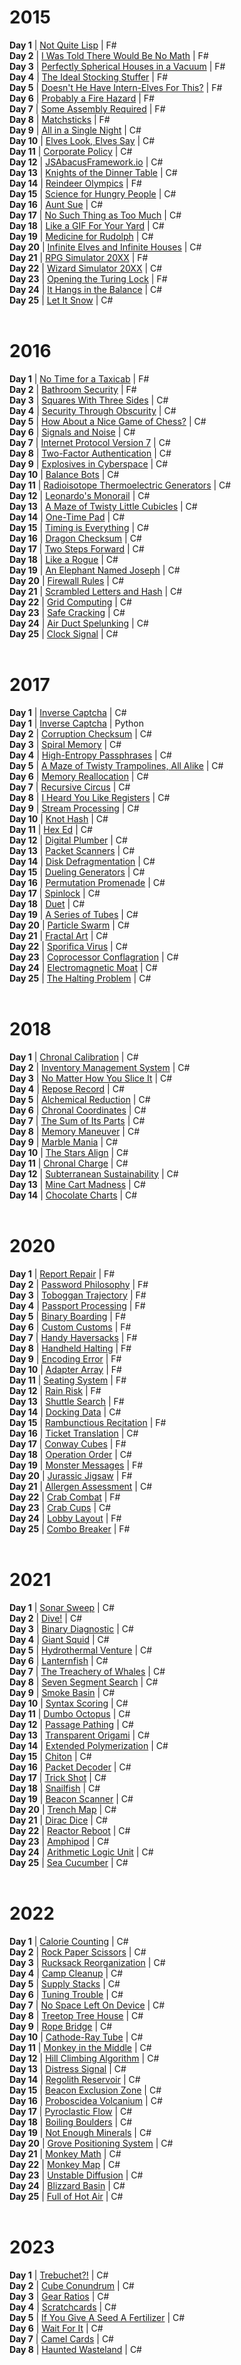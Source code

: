 # 2015
**Day 1** | [Not Quite Lisp](/AOC.FSharp/2015/2015_01.fs) | F#</br>
**Day 2** | [I Was Told There Would Be No Math](/AOC.FSharp/2015/2015_02.fs) | F#</br>
**Day 3** | [Perfectly Spherical Houses in a Vacuum](/AOC.FSharp/2015/2015_03.fs) | F#</br>
**Day 4** | [The Ideal Stocking Stuffer](/AOC.FSharp/2015/2015_04.fs) | F#</br>
**Day 5** | [Doesn't He Have Intern-Elves For This?](/AOC.FSharp/2015/2015_05.fs) | F#</br>
**Day 6** | [Probably a Fire Hazard](/AOC.FSharp/2015/2015_06.fs) | F#</br>
**Day 7** | [Some Assembly Required](/AOC.FSharp/2015/2015_07.fs) | F#</br>
**Day 8** | [Matchsticks](/AOC.FSharp/2015/2015_08.fs) | F#</br>
**Day 9** | [All in a Single Night](/AOC.CSharp/2015/2015_09.cs) | C#</br>
**Day 10** | [Elves Look, Elves Say](/AOC.CSharp/2015/2015_10.cs) | C#</br>
**Day 11** | [Corporate Policy](/AOC.CSharp/2015/2015_11.cs) | C#</br>
**Day 12** | [JSAbacusFramework.io](/AOC.CSharp/2015/2015_12.cs) | C#</br>
**Day 13** | [Knights of the Dinner Table](/AOC.CSharp/2015/2015_13.cs) | C#</br>
**Day 14** | [Reindeer Olympics](/AOC.FSharp/2015/2015_14.fs) | F#</br>
**Day 15** | [Science for Hungry People](/AOC.CSharp/2015/2015_15.cs) | C#</br>
**Day 16** | [Aunt Sue](/AOC.CSharp/2015/2015_16.cs) | C#</br>
**Day 17** | [No Such Thing as Too Much](/AOC.CSharp/2015/2015_17.cs) | C#</br>
**Day 18** | [Like a GIF For Your Yard](/AOC.CSharp/2015/2015_18.cs) | C#</br>
**Day 19** | [Medicine for Rudolph](/AOC.CSharp/2015/2015_19.cs) | C#</br>
**Day 20** | [Infinite Elves and Infinite Houses](/AOC.CSharp/2015/2015_20.cs) | C#</br>
**Day 21** | [RPG Simulator 20XX](/AOC.FSharp/2015/2015_21.fs) | F#</br>
**Day 22** | [Wizard Simulator 20XX](/AOC.CSharp/2015/2015_22.cs) | C#</br>
**Day 23** | [Opening the Turing Lock](/AOC.FSharp/2015/2015_23.fs) | F#</br>
**Day 24** | [It Hangs in the Balance](/AOC.CSharp/2015/2015_24.cs) | C#</br>
**Day 25** | [Let It Snow](/AOC.CSharp/2015/2015_25.cs) | C#</br>
</br>
# 2016
**Day 1** | [No Time for a Taxicab](/AOC.FSharp/2016/2016_01.fs) | F#</br>
**Day 2** | [Bathroom Security](/AOC.FSharp/2016/2016_02.fs) | F#</br>
**Day 3** | [Squares With Three Sides](/AOC.CSharp/2016/2016_03.cs) | C#</br>
**Day 4** | [Security Through Obscurity](/AOC.CSharp/2016/2016_04.cs) | C#</br>
**Day 5** | [How About a Nice Game of Chess?](/AOC.CSharp/2016/2016_05.cs) | C#</br>
**Day 6** | [Signals and Noise](/AOC.CSharp/2016/2016_06.cs) | C#</br>
**Day 7** | [Internet Protocol Version 7](/AOC.CSharp/2016/2016_07.cs) | C#</br>
**Day 8** | [Two-Factor Authentication](/AOC.CSharp/2016/2016_08.cs) | C#</br>
**Day 9** | [Explosives in Cyberspace](/AOC.CSharp/2016/2016_09.cs) | C#</br>
**Day 10** | [Balance Bots](/AOC.CSharp/2016/2016_10.cs) | C#</br>
**Day 11** | [Radioisotope Thermoelectric Generators](/AOC.CSharp/2016/2016_11.cs) | C#</br>
**Day 12** | [Leonardo's Monorail](/AOC.CSharp/2016/2016_12.cs) | C#</br>
**Day 13** | [A Maze of Twisty Little Cubicles](/AOC.CSharp/2016/2016_13.cs) | C#</br>
**Day 14** | [One-Time Pad](/AOC.CSharp/2016/2016_14.cs) | C#</br>
**Day 15** | [Timing is Everything](/AOC.CSharp/2016/2016_15.cs) | C#</br>
**Day 16** | [Dragon Checksum](/AOC.CSharp/2016/2016_16.cs) | C#</br>
**Day 17** | [Two Steps Forward](/AOC.CSharp/2016/2016_17.cs) | C#</br>
**Day 18** | [Like a Rogue](/AOC.CSharp/2016/2016_18.cs) | C#</br>
**Day 19** | [An Elephant Named Joseph](/AOC.CSharp/2016/2016_19.cs) | C#</br>
**Day 20** | [Firewall Rules](/AOC.CSharp/2016/2016_20.cs) | C#</br>
**Day 21** | [Scrambled Letters and Hash](/AOC.CSharp/2016/2016_21.cs) | C#</br>
**Day 22** | [Grid Computing](/AOC.CSharp/2016/2016_22.cs) | C#</br>
**Day 23** | [Safe Cracking](/AOC.CSharp/2016/2016_23.cs) | C#</br>
**Day 24** | [Air Duct Spelunking](/AOC.CSharp/2016/2016_24.cs) | C#</br>
**Day 25** | [Clock Signal](/AOC.CSharp/2016/2016_25.cs) | C#</br>
</br>
# 2017
**Day 1** | [Inverse Captcha](/AOC.CSharp/2017/2017_01.cs) | C#</br>
**Day 1** | [Inverse Captcha](/AOC.Python/aoc2017/aoc2017_01.py) | Python</br>
**Day 2** | [Corruption Checksum](/AOC.CSharp/2017/2017_02.cs) | C#</br>
**Day 3** | [Spiral Memory](/AOC.CSharp/2017/2017_03.cs) | C#</br>
**Day 4** | [High-Entropy Passphrases](/AOC.CSharp/2017/2017_04.cs) | C#</br>
**Day 5** | [A Maze of Twisty Trampolines, All Alike](/AOC.CSharp/2017/2017_05.cs) | C#</br>
**Day 6** | [Memory Reallocation](/AOC.CSharp/2017/2017_06.cs) | C#</br>
**Day 7** | [Recursive Circus](/AOC.CSharp/2017/2017_07.cs) | C#</br>
**Day 8** | [I Heard You Like Registers](/AOC.CSharp/2017/2017_08.cs) | C#</br>
**Day 9** | [Stream Processing](/AOC.CSharp/2017/2017_09.cs) | C#</br>
**Day 10** | [Knot Hash](/AOC.CSharp/2017/2017_10.cs) | C#</br>
**Day 11** | [Hex Ed](/AOC.CSharp/2017/2017_11.cs) | C#</br>
**Day 12** | [Digital Plumber](/AOC.CSharp/2017/2017_12.cs) | C#</br>
**Day 13** | [Packet Scanners](/AOC.CSharp/2017/2017_13.cs) | C#</br>
**Day 14** | [Disk Defragmentation](/AOC.CSharp/2017/2017_14.cs) | C#</br>
**Day 15** | [Dueling Generators](/AOC.CSharp/2017/2017_15.cs) | C#</br>
**Day 16** | [Permutation Promenade](/AOC.CSharp/2017/2017_16.cs) | C#</br>
**Day 17** | [Spinlock](/AOC.CSharp/2017/2017_17.cs) | C#</br>
**Day 18** | [Duet](/AOC.CSharp/2017/2017_18.cs) | C#</br>
**Day 19** | [A Series of Tubes](/AOC.CSharp/2017/2017_19.cs) | C#</br>
**Day 20** | [Particle Swarm](/AOC.CSharp/2017/2017_20.cs) | C#</br>
**Day 21** | [Fractal Art](/AOC.CSharp/2017/2017_21.cs) | C#</br>
**Day 22** | [Sporifica Virus](/AOC.CSharp/2017/2017_22.cs) | C#</br>
**Day 23** | [Coprocessor Conflagration](/AOC.CSharp/2017/2017_23.cs) | C#</br>
**Day 24** | [Electromagnetic Moat](/AOC.CSharp/2017/2017_24.cs) | C#</br>
**Day 25** | [The Halting Problem](/AOC.CSharp/2017/2017_25.cs) | C#</br>
</br>
# 2018
**Day 1** | [Chronal Calibration](/AOC.CSharp/2018/2018_01.cs) | C#</br>
**Day 2** | [Inventory Management System](/AOC.CSharp/2018/2018_02.cs) | C#</br>
**Day 3** | [No Matter How You Slice It](/AOC.CSharp/2018/2018_03.cs) | C#</br>
**Day 4** | [Repose Record](/AOC.CSharp/2018/2018_04.cs) | C#</br>
**Day 5** | [Alchemical Reduction](/AOC.CSharp/2018/2018_05.cs) | C#</br>
**Day 6** | [Chronal Coordinates](/AOC.CSharp/2018/2018_06.cs) | C#</br>
**Day 7** | [The Sum of Its Parts](/AOC.CSharp/2018/2018_07.cs) | C#</br>
**Day 8** | [Memory Maneuver](/AOC.CSharp/2018/2018_08.cs) | C#</br>
**Day 9** | [Marble Mania](/AOC.CSharp/2018/2018_09.cs) | C#</br>
**Day 10** | [The Stars Align](/AOC.CSharp/2018/2018_10.cs) | C#</br>
**Day 11** | [Chronal Charge](/AOC.CSharp/2018/2018_11.cs) | C#</br>
**Day 12** | [Subterranean Sustainability](/AOC.CSharp/2018/2018_12.cs) | C#</br>
**Day 13** | [Mine Cart Madness](/AOC.CSharp/2018/2018_13.cs) | C#</br>
**Day 14** | [Chocolate Charts](/AOC.CSharp/2018/2018_14.cs) | C#</br>
</br>
# 2020
**Day 1** | [Report Repair](/AOC.FSharp/2020/2020_01.fs) | F#</br>
**Day 2** | [Password Philosophy](/AOC.FSharp/2020/2020_02.fs) | F#</br>
**Day 3** | [Toboggan Trajectory](/AOC.FSharp/2020/2020_03.fs) | F#</br>
**Day 4** | [Passport Processing](/AOC.FSharp/2020/2020_04.fs) | F#</br>
**Day 5** | [Binary Boarding](/AOC.FSharp/2020/2020_05.fs) | F#</br>
**Day 6** | [Custom Customs](/AOC.FSharp/2020/2020_06.fs) | F#</br>
**Day 7** | [Handy Haversacks](/AOC.FSharp/2020/2020_07.fs) | F#</br>
**Day 8** | [Handheld Halting](/AOC.FSharp/2020/2020_08.fs) | F#</br>
**Day 9** | [Encoding Error](/AOC.FSharp/2020/2020_09.fs) | F#</br>
**Day 10** | [Adapter Array](/AOC.FSharp/2020/2020_10.fs) | F#</br>
**Day 11** | [Seating System](/AOC.FSharp/2020/2020_11.fs) | F#</br>
**Day 12** | [Rain Risk](/AOC.FSharp/2020/2020_12.fs) | F#</br>
**Day 13** | [Shuttle Search](/AOC.FSharp/2020/2020_13.fs) | F#</br>
**Day 14** | [Docking Data](/AOC.CSharp/2020/2020_14.cs) | C#</br>
**Day 15** | [Rambunctious Recitation](/AOC.FSharp/2020/2020_15.fs) | F#</br>
**Day 16** | [Ticket Translation](/AOC.CSharp/2020/2020_16.cs) | C#</br>
**Day 17** | [Conway Cubes](/AOC.FSharp/2020/2020_17.fs) | F#</br>
**Day 18** | [Operation Order](/AOC.CSharp/2020/2020_18.cs) | C#</br>
**Day 19** | [Monster Messages](/AOC.FSharp/2020/2020_19.fs) | F#</br>
**Day 20** | [Jurassic Jigsaw](/AOC.FSharp/2020/2020_20.fs) | F#</br>
**Day 21** | [Allergen Assessment](/AOC.CSharp/2020/2020_21.cs) | C#</br>
**Day 22** | [Crab Combat](/AOC.FSharp/2020/2020_22.fs) | F#</br>
**Day 23** | [Crab Cups](/AOC.CSharp/2020/2020_23.cs) | C#</br>
**Day 24** | [Lobby Layout](/AOC.FSharp/2020/2020_24.fs) | F#</br>
**Day 25** | [Combo Breaker](/AOC.FSharp/2020/2020_25.fs) | F#</br>
</br>
# 2021
**Day 1** | [Sonar Sweep](/AOC.CSharp/2021/2021_01.cs) | C#</br>
**Day 2** | [Dive!](/AOC.CSharp/2021/2021_02.cs) | C#</br>
**Day 3** | [Binary Diagnostic](/AOC.CSharp/2021/2021_03.cs) | C#</br>
**Day 4** | [Giant Squid](/AOC.CSharp/2021/2021_04.cs) | C#</br>
**Day 5** | [Hydrothermal Venture](/AOC.CSharp/2021/2021_05.cs) | C#</br>
**Day 6** | [Lanternfish](/AOC.CSharp/2021/2021_06.cs) | C#</br>
**Day 7** | [The Treachery of Whales](/AOC.CSharp/2021/2021_07.cs) | C#</br>
**Day 8** | [Seven Segment Search](/AOC.CSharp/2021/2021_08.cs) | C#</br>
**Day 9** | [Smoke Basin](/AOC.CSharp/2021/2021_09.cs) | C#</br>
**Day 10** | [Syntax Scoring](/AOC.CSharp/2021/2021_10.cs) | C#</br>
**Day 11** | [Dumbo Octopus](/AOC.CSharp/2021/2021_11.cs) | C#</br>
**Day 12** | [Passage Pathing](/AOC.CSharp/2021/2021_12.cs) | C#</br>
**Day 13** | [Transparent Origami](/AOC.CSharp/2021/2021_13.cs) | C#</br>
**Day 14** | [Extended Polymerization](/AOC.CSharp/2021/2021_14.cs) | C#</br>
**Day 15** | [Chiton](/AOC.CSharp/2021/2021_15.cs) | C#</br>
**Day 16** | [Packet Decoder](/AOC.CSharp/2021/2021_16.cs) | C#</br>
**Day 17** | [Trick Shot](/AOC.CSharp/2021/2021_17.cs) | C#</br>
**Day 18** | [Snailfish](/AOC.CSharp/2021/2021_18.cs) | C#</br>
**Day 19** | [Beacon Scanner](/AOC.CSharp/2021/2021_19.cs) | C#</br>
**Day 20** | [Trench Map](/AOC.CSharp/2021/2021_20.cs) | C#</br>
**Day 21** | [Dirac Dice](/AOC.CSharp/2021/2021_21.cs) | C#</br>
**Day 22** | [Reactor Reboot](/AOC.CSharp/2021/2021_22.cs) | C#</br>
**Day 23** | [Amphipod](/AOC.CSharp/2021/2021_23.cs) | C#</br>
**Day 24** | [Arithmetic Logic Unit](/AOC.CSharp/2021/2021_24.cs) | C#</br>
**Day 25** | [Sea Cucumber](/AOC.CSharp/2021/2021_25.cs) | C#</br>
</br>
# 2022
**Day 1** | [Calorie Counting](/AOC.CSharp/2022/2022_01.cs) | C#</br>
**Day 2** | [Rock Paper Scissors](/AOC.CSharp/2022/2022_02.cs) | C#</br>
**Day 3** | [Rucksack Reorganization](/AOC.CSharp/2022/2022_03.cs) | C#</br>
**Day 4** | [Camp Cleanup](/AOC.CSharp/2022/2022_04.cs) | C#</br>
**Day 5** | [Supply Stacks](/AOC.CSharp/2022/2022_05.cs) | C#</br>
**Day 6** | [Tuning Trouble](/AOC.CSharp/2022/2022_06.cs) | C#</br>
**Day 7** | [No Space Left On Device](/AOC.CSharp/2022/2022_07.cs) | C#</br>
**Day 8** | [Treetop Tree House](/AOC.CSharp/2022/2022_08.cs) | C#</br>
**Day 9** | [Rope Bridge](/AOC.CSharp/2022/2022_09.cs) | C#</br>
**Day 10** | [Cathode-Ray Tube](/AOC.CSharp/2022/2022_10.cs) | C#</br>
**Day 11** | [Monkey in the Middle](/AOC.CSharp/2022/2022_11.cs) | C#</br>
**Day 12** | [Hill Climbing Algorithm](/AOC.CSharp/2022/2022_12.cs) | C#</br>
**Day 13** | [Distress Signal](/AOC.CSharp/2022/2022_13.cs) | C#</br>
**Day 14** | [Regolith Reservoir](/AOC.CSharp/2022/2022_14.cs) | C#</br>
**Day 15** | [Beacon Exclusion Zone](/AOC.CSharp/2022/2022_15.cs) | C#</br>
**Day 16** | [Proboscidea Volcanium](/AOC.CSharp/2022/2022_16.cs) | C#</br>
**Day 17** | [Pyroclastic Flow](/AOC.CSharp/2022/2022_17.cs) | C#</br>
**Day 18** | [Boiling Boulders](/AOC.CSharp/2022/2022_18.cs) | C#</br>
**Day 19** | [Not Enough Minerals](/AOC.CSharp/2022/2022_19.cs) | C#</br>
**Day 20** | [Grove Positioning System](/AOC.CSharp/2022/2022_20.cs) | C#</br>
**Day 21** | [Monkey Math](/AOC.CSharp/2022/2022_21.cs) | C#</br>
**Day 22** | [Monkey Map](/AOC.CSharp/2022/2022_22.cs) | C#</br>
**Day 23** | [Unstable Diffusion](/AOC.CSharp/2022/2022_23.cs) | C#</br>
**Day 24** | [Blizzard Basin](/AOC.CSharp/2022/2022_24.cs) | C#</br>
**Day 25** | [Full of Hot Air](/AOC.CSharp/2022/2022_25.cs) | C#</br>
</br>
# 2023
**Day 1** | [Trebuchet?!](/AOC.CSharp/2023/2023_01.cs) | C#</br>
**Day 2** | [Cube Conundrum](/AOC.CSharp/2023/2023_02.cs) | C#</br>
**Day 3** | [Gear Ratios](/AOC.CSharp/2023/2023_03.cs) | C#</br>
**Day 4** | [Scratchcards](/AOC.CSharp/2023/2023_04.cs) | C#</br>
**Day 5** | [If You Give A Seed A Fertilizer](/AOC.CSharp/2023/2023_05.cs) | C#</br>
**Day 6** | [Wait For It](/AOC.CSharp/2023/2023_06.cs) | C#</br>
**Day 7** | [Camel Cards](/AOC.CSharp/2023/2023_07.cs) | C#</br>
**Day 8** | [Haunted Wasteland](/AOC.CSharp/2023/2023_08.cs) | C#</br>
</br>
